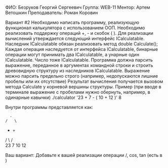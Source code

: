 ФИО: Безруков Георгий Сергеевич
Группа: WEB-11
Ментор: Артем Ветошкин
Преподаватель: Роман Коровин

Вариант #2
Необходимо написать программу, реализующую функционал калькулятора с использованием ООП.
Необходимо реализовать поддержку операций +, - и скобок ( ).
Для реализации вычислений утверждается следующий интерфейс ICalculatable.
Наследник ICalculatable обязан реализовать метод double Calculate();
Каждая операция наследуется от интерфейса ICalculatable, бинарные операции могут принимать два ICalculatable, а унарные один ICalculatable.
Число тоже ICalculatable.
Программа должна парсить выражение, переданное в аргументах командной строки и строить древовидную структуру из наследников ICalculatable.
Выражение можно парсить предельно строго (например, недопускаются лишние пробелы или их отсутствие)
Результат вычисления получается вызовом метода Calculate у корневой вершины структуры.
Пример (при вводе в терминале выражение с пробелами нужно обернуть, например, в одинарные кавычки)
./calculator '23 + 7 - ( 10 + 12 )'
8

Внутри программы представляется как:

      -
    /   \
   +     +
  / \   / \
23   7 10 12


Ваш вариант:
Добавьте к вашей реализации операции /, cos, tan (есть в <cmath>)
